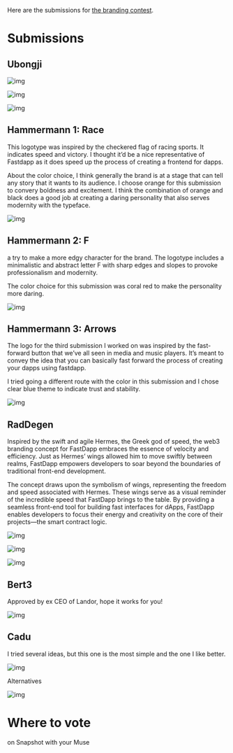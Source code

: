 Here are the submissions for [the branding contest](https://forum.musedao.io/t/fastdapp-branding-contest/98/2).

# Submissions

## Ubongji

![img](https://forum.musedao.io/uploads/default/original/1X/729ff0483c859925457246e6807ba9d35e078c41.png)

![img](https://forum.musedao.io/uploads/default/original/1X/ed8c63a918c075b0926ee6c16eb7543e80e2241f.png)

![img](https://forum.musedao.io/uploads/default/original/1X/f46d973433c40c4306db8699ae9cd961cb0e824d.jpeg)

## Hammermann 1: Race

This logotype was inspired by the checkered flag of racing sports. It indicates speed and victory. I thought it’d be a nice representative of Fastdapp as it does speed up the process of creating a frontend for dapps.

About the color choice, I think generally the brand is at a stage that can tell any story that it wants to its audience. I choose orange for this submission to convery boldness and excitement. I think the combination of orange and black does a good job at creating a daring personality that also serves modernity with the typeface.


![img](https://forum.musedao.io/uploads/default/original/1X/34e976cfad7a90c77dbd15e8bd0467d83d517cd6.jpeg)

## Hammermann 2: F

a try to make a more edgy character for the brand. The logotype includes a minimalistic and abstract letter F with sharp edges and slopes to provoke professionalism and modernity.

The color choice for this submission was coral red to make the personality more daring.

![img](https://forum.musedao.io/uploads/default/original/1X/c27911aeb7a306a18a77881c46d0a343a46f4a40.jpeg)

## Hammermann 3: Arrows

The logo for the third submission I worked on was inspired by the fast-forward button that we’ve all seen in media and music players. It’s meant to convey the idea that you can basically fast forward the process of creating your dapps using fastdapp.

I tried going a different route with the color in this submission and I chose clear blue theme to indicate trust and stability.

![img](https://forum.musedao.io/uploads/default/original/1X/58b29452b4d1a954ead1bdca8c5c153bd3f3ca17.jpeg)

## RadDegen

Inspired by the swift and agile Hermes, the Greek god of speed, the web3 branding concept for FastDapp embraces the essence of velocity and efficiency. Just as Hermes’ wings allowed him to move swiftly between realms, FastDapp empowers developers to soar beyond the boundaries of traditional front-end development.

The concept draws upon the symbolism of wings, representing the freedom and speed associated with Hermes. These wings serve as a visual reminder of the incredible speed that FastDapp brings to the table. By providing a seamless front-end tool for building fast interfaces for dApps, FastDapp enables developers to focus their energy and creativity on the core of their projects—the smart contract logic.


![img](https://forum.musedao.io/uploads/default/original/1X/f9385e39915ddc27ef6553f8b4db30d9c3e2923a.png)


![img](https://forum.musedao.io/uploads/default/original/1X/6f424276d7296f7e6a717b284d1edf1ff60ae954.png)

![img](https://forum.musedao.io/uploads/default/original/1X/58aae449cc4fdd9b385e0b1ee9fec4e4759f5b57.jpeg)

## Bert3

Approved by ex CEO of Landor, hope it works for you!


![img](https://forum.musedao.io/uploads/default/original/1X/a56f870eaee0687f08f0f21a0f305c7959af8530.jpeg)

## Cadu

I tried several ideas, but this one is the most simple and the one I like better.


![img](https://forum.musedao.io/uploads/default/original/1X/c28d273cac3766b016040e0ea6b03ca9e9c7677f.jpeg)

Alternatives

![img](https://forum.musedao.io/uploads/default/original/1X/68bcad5f64f1a910376c6d240349520b87e09254.png)


# Where to vote

on Snapshot with your Muse